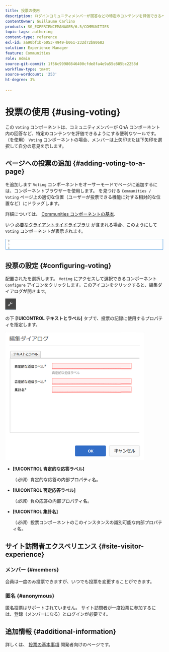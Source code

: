 ```yaml
---
title: 投票の使用
description: ログインコミュニティメンバーが回答などの特定のコンテンツを評価できるページに投票コンポーネントを追加する方法を説明します。
contentOwner: Guillaume Carlino
products: SG_EXPERIENCEMANAGER/6.5/COMMUNITIES
topic-tags: authoring
content-type: reference
exl-id: aa90bf1b-6053-4949-b061-232d72b80682
solution: Experience Manager
feature: Communities
role: Admin
source-git-commit: 1f56c99980846400cfde8fa4e9a55e885bc2258d
workflow-type: tm+mt
source-wordcount: '253'
ht-degree: 3%

---
```


# 投票の使用 {#using-voting}

この `Voting` コンポーネントは、コミュニティメンバーが QnA コンポーネント内の回答など、特定のコンテンツを評価できるようにする便利なツールです。 （を使用） `Voting` コンポーネントの場合、メンバーは上矢印または下矢印を選択して自分の意見を示します。

## ページへの投票の追加 {#adding-voting-to-a-page}

を追加します `Voting` コンポーネントをオーサーモードでページに追加するには、コンポーネントブラウザーを使用します。 を見つける `Communities / Voting` ページ上の適切な位置（ユーザーが投票できる機能に対する相対的な位置など）にドラッグします。

詳細については、 [Communities コンポーネントの基本](basics.md).

いつ [必要なクライアントサイドライブラリ](essentials-voting.md#essentials-for-client-side) が含まれる場合、このようにして `Voting` コンポーネントが表示されます。

![voting-component](assets/voting-component.png)

## 投票の設定 {#configuring-voting}

配置されたを選択します。 `Voting` にアクセスして選択できるコンポーネント `Configure` アイコンをクリックします。このアイコンをクリックすると、編集ダイアログが開きます。

![設定](assets/configure-new.png)

の下 **[!UICONTROL テキストとラベル]** タブで、投票の記録に使用するプロパティを指定します。

![voting-label](assets/voting-label.png)

* **[!UICONTROL 肯定的な応答ラベル]**

  （*必須*）肯定的な応答の内部プロパティ名。

* **[!UICONTROL 否定応答ラベル]**

  （*必須*）負の応答の内部プロパティ名。

* **[!UICONTROL 集計名]**

  （*必須*）投票コンポーネントのこのインスタンスの識別可能な内部プロパティ名。

## サイト訪問者エクスペリエンス {#site-visitor-experience}

### メンバー {#members}

会員は一度のみ投票できますが、いつでも投票を変更することができます。

### 匿名 {#anonymous}

匿名投票はサポートされていません。 サイト訪問者が一度投票に参加するには、登録（メンバーになる）とログインが必要です。

## 追加情報 {#additional-information}

詳しくは、 [投票の基本事項](essentials-voting.md) 開発者向けのページです。
